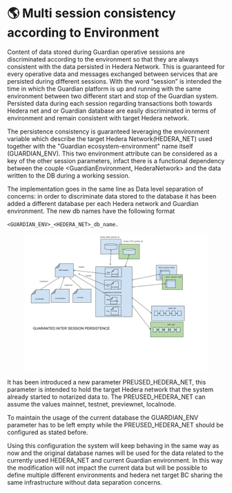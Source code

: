 # 🌎 Multi session consistency according to Environment

Content of data stored during Guardian operative sessions are discriminated according to the environment so that they are always consistent with the data persisted in Hedera Network. This is guaranteed for every operative data and messages exchanged between services that are persisted during different sessions. With the word “session” is intended the time in which the Guardian platform is up and running with the same environment between two different start and stop of the Guardian system. Persisted data during each session regarding transactions both towards Hedera net and or Guardian database are easily discriminated in terms of environment and remain consistent with target Hedera network.

The persistence consistency is guaranteed leveraging the environment variable which describe the target Hedera Network(HEDERA\_NET) used together with the "Guardian ecosystem-environment" name itself (GUARDIAN\_ENV). This two environment attribute can be considered as a key of the other session parameters, infact there is a functional dependency between the couple  \<GuardianEnvironment, HederaNetwork> and the data written to the DB during a working session.

The implementation goes in the same line as Data level separation of concerns: in order to discriminate data stored to the database it has been added a different database per each Hedera network and Guardian environment. The new db names have the following format&#x20;

```
<GUARDIAN_ENV>_<HEDERA_NET>_db_name.
```

<figure><img src="../../../.gitbook/assets/environment.png" alt=""><figcaption></figcaption></figure>

It has been introduced a new parameter PREUSED\_HEDERA\_NET, this parameter is intended to hold the target Hedera network that the system already started to notarized data to. The PREUSED\_HEDERA\_NET can assume the values mainnet, testnet, previewnet, localnode.

To maintain the usage of the current database the GUARDIAN\_ENV parameter has to be left empty while the PREUSED\_HEDERA\_NET should be configured as stated before.

Using this configuration the system will keep behaving in the same way as now and the original database names will be used for the data related to the currently used HEDERA\_NET and current Guardian environment. In this way the modification will not impact the current data but will be possible to define multiple different environments and hedera net target BC sharing the same infrastructure without data separation concerns.
